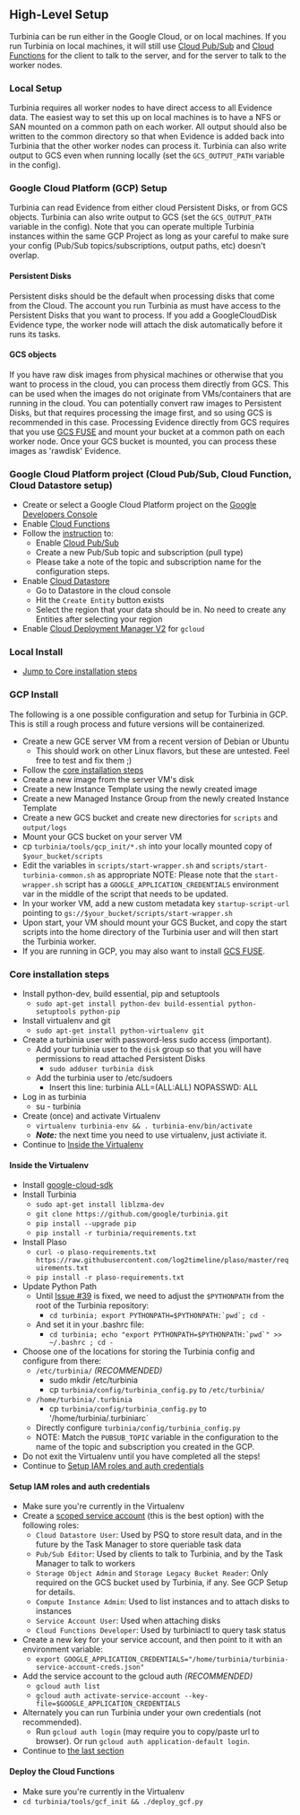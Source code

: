 ## High-Level Setup
Turbinia can be run either in the Google Cloud, or on local machines. If you run Turbinia on local machines, it will still use [Cloud Pub/Sub](https://cloud.google.com/pubsub) and [Cloud Functions](https://cloud.google.com/functions) for the client to talk to the server, and for the server to talk to the worker nodes.

### Local Setup
Turbinia requires all worker nodes to have direct access to all Evidence data. The easiest way to set this up on local machines is to have a NFS or SAN mounted on a common path on each worker. All output should also be written to the common directory so that when Evidence is added back into Turbinia that the other worker nodes can process it. Turbinia can also write output to GCS even when running locally (set the `GCS_OUTPUT_PATH` variable in the config).

### Google Cloud Platform (GCP) Setup
Turbinia can read Evidence from either cloud Persistent Disks, or from GCS objects. Turbinia can also write output to GCS (set the `GCS_OUTPUT_PATH` variable in the config). Note that you can operate multiple Turbinia instances within the same GCP Project as long as your careful to make sure your config (Pub/Sub topics/subscriptions, output paths, etc) doesn't overlap.

#### Persistent Disks
Persistent disks should be the default when processing disks that come from the Cloud. The account you run Turbinia as must have access to the Persistent Disks that you want to process. If you add a GoogleCloudDisk Evidence type, the worker node will attach the disk automatically before it runs its tasks.

#### GCS objects
If you have raw disk images from physical machines or otherwise that you want to process in the cloud, you can process them directly from GCS. This can be used when the images do not originate from VMs/containers that are running in the cloud. You can potentially convert raw images to Persistent Disks, but that requires processing the image first, and so using GCS is recommended in this case. Processing Evidence directly from GCS requires that you use [GCS FUSE](https://cloud.google.com/storage/docs/gcs-fuse) and mount your bucket at a common path on each worker node. Once your GCS bucket is mounted, you can process these images as 'rawdisk' Evidence.


### Google Cloud Platform project (Cloud Pub/Sub, Cloud Function, Cloud Datastore setup)
* Create or select a Google Cloud Platform project on the
  [Google Developers Console](https://console.developers.google.com)
* Enable [Cloud
  Functions](https://console.cloud.google.com/apis/library/cloudfunctions.googleapis.com)
* Follow the [instruction](https://cloud.google.com/pubsub/docs/quickstart-console) to:
  * Enable [Cloud
  Pub/Sub](https://console.cloud.google.com/apis/library/pubsub.googleapis.com)
  * Create a new Pub/Sub topic and subscription (pull type)
  * Please take a note of the topic and subscription name for the configuration
    steps.
* Enable [Cloud
  Datastore](https://console.cloud.google.com/apis/api/datastore.googleapis.com)
  * Go to Datastore in the cloud console
  * Hit the `Create Entity` button exists
  * Select the region that your data should be in. No need to create any Entities after selecting your region
* Enable [Cloud Deployment Manager
  V2](https://console.cloud.google.com/apis/library/deploymentmanager.googleapis.com) for `gcloud`


### Local Install
* [Jump to Core installation steps](#core-installation-steps)


### GCP Install
The following is a one possible configuration and setup for Turbinia in GCP. This is still a rough process and future versions will be containerized.
* Create a new GCE server VM from a recent version of Debian or Ubuntu
  * This should work on other Linux flavors, but these are untested. Feel free to test and fix them ;)
* Follow the [core installation steps](#core-installation-steps)
* Create a new image from the server VM's disk
* Create a new Instance Template using the newly created image
* Create a new Managed Instance Group from the newly created Instance Template
* Create a new GCS bucket and create new directories for `scripts` and `output/logs`
* Mount your GCS bucket on your server VM
* cp `turbinia/tools/gcp_init/*.sh` into your locally mounted copy of `$your_bucket/scripts`
* Edit the variables in `scripts/start-wrapper.sh` and `scripts/start-turbinia-common.sh` as appropriate
  NOTE: Please note that the `start-wrapper.sh` script has a `GOOGLE_APPLICATION_CREDENTIALS` environment var in the middle of the script that needs to be updated.
* In your worker VM, add a new custom metadata key `startup-script-url` pointing to `gs://$your_bucket/scripts/start-wrapper.sh`
* Upon start, your VM should mount your GCS Bucket, and copy the start scripts into the home directory of the Turbinia user and will then start the Turbinia worker.
* If you are running in GCP, you may also want to install [GCS FUSE](https://cloud.google.com/storage/docs/gcs-fuse).


### Core installation steps
* Install python-dev, build essential, pip and setuptools
  * `sudo apt-get install python-dev build-essential python-setuptools python-pip`
* Install virtualenv and git
  * `sudo apt-get install python-virtualenv git`
* Create a turbinia user with password-less sudo access (important).
  * Add your turbinia user to the `disk` group so that you will have permissions to read attached Persistent Disks
    * `sudo adduser turbinia disk`
  * Add the turbinia user to /etc/sudoers
    * Insert this line: turbinia ALL=(ALL:ALL) NOPASSWD: ALL
* Log in as turbinia
  * su - turbinia
* Create (once) and activate Virtualenv
  * `virtualenv turbinia-env && . turbinia-env/bin/activate`
  * ***Note:*** the next time you need to use virtualenv, just activiate it.
* Continue to [Inside the Virtualenv](#inside-the-virtualenv)

#### Inside the Virtualenv
  * Install [google-cloud-sdk](https://cloud.google.com/sdk/docs/quickstart-linux)
  * Install Turbinia
    * `sudo apt-get install liblzma-dev`
    * `git clone https://github.com/google/turbinia.git`
    * `pip install --upgrade pip`
    * `pip install -r turbinia/requirements.txt`
  * Install Plaso
    * `curl -o plaso-requirements.txt https://raw.githubusercontent.com/log2timeline/plaso/master/requirements.txt`
    * `pip install -r plaso-requirements.txt`
  * Update Python Path
    * Until [Issue #39](https://github.com/google/turbinia/issues/39) is fixed, we need to adjust the `$PYTHONPATH` from the root of the Turbinia repository:
      * ``cd turbinia; export PYTHONPATH=$PYTHONPATH:`pwd`; cd - ``
    * And set it in your .bashrc file:
      * ``cd turbinia; echo "export PYTHONPATH=$PYTHONPATH:`pwd`" >> ~/.bashrc ; cd -``
  * Choose one of the locations for storing the Turbinia config and configure
    from there:
    * `/etc/turbinia/` *(RECOMMENDED)*
      * sudo mkdir /etc/turbinia
      * cp `turbinia/config/turbinia_config.py` to `/etc/turbinia/`
    * `/home/turbinia/.turbinia`
      * cp `turbinia/config/turbinia_config.py` to '/home/turbinia/.turbiniarc`
    * Directly configure `turbinia/config/turbinia_config.py`
    * NOTE: Match the `PUBSUB_TOPIC` variable in the configuration to the name of
      the topic and subscription you created in the GCP.
  * Do not exit the Virtualenv until you have completed all the steps!
  * Continue to [Setup IAM roles and auth credentials](#setup-iam-roles-and-auth-credentials)

#### Setup IAM roles and auth credentials
* Make sure you're currently in the Virtualenv
* Create a [scoped service account](https://cloud.google.com/compute/docs/access/service-accounts) (this is the best option) with the following roles:
  * `Cloud Datastore User`: Used by PSQ to store result data, and in the future by the Task Manager to store queriable task data
  * `Pub/Sub Editor`: Used by clients to talk to Turbinia, and by the Task Manager to talk to workers
  * `Storage Object Admin` and `Storage Legacy Bucket Reader`: Only required on the GCS bucket used by Turbinia, if any. See GCP Setup for details.
  * `Compute Instance Admin`: Used to list instances and to attach disks to instances
  * `Service Account User`: Used when attaching disks
  * `Cloud Functions Developer`: Used by turbiniactl to query task status
* Create a new key for your service account, and then point to it with an environment variable:
  * `export GOOGLE_APPLICATION_CREDENTIALS="/home/turbinia/turbinia-service-account-creds.json"`
* Add the service account to the gcloud auth *(RECOMMENDED)*
  * `gcloud auth list`
  * `gcloud auth activate-service-account --key-file=$GOOGLE_APPLICATION_CREDENTIALS`
* Alternately you can run Turbinia under your own credentials (not recommended).
  * Run `gcloud auth login` (may require you to copy/paste url to browser). Or run `gcloud auth application-default login`.
* Continue to [the last section](#configure-gcp-services-datastore-pubsub-and-cloud-functions)

#### Deploy the Cloud Functions
* Make sure you're currently in the Virtualenv
* `cd turbinia/tools/gcf_init && ./deploy_gcf.py`
